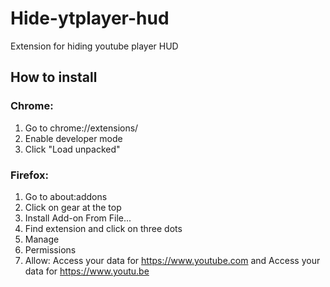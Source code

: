 # Hide-ytplayer-hud
Extension for hiding youtube player HUD
## How to install
### Chrome:
1. Go to chrome://extensions/
2. Enable developer mode
3. Click "Load unpacked"
### Firefox:
1. Go to about:addons
2. Click on gear at the top
3. Install Add-on From File...
4. Find extension and click on three dots
5. Manage
6. Permissions
7. Allow: Access your data for https://www.youtube.com and Access your data for https://www.youtu.be
